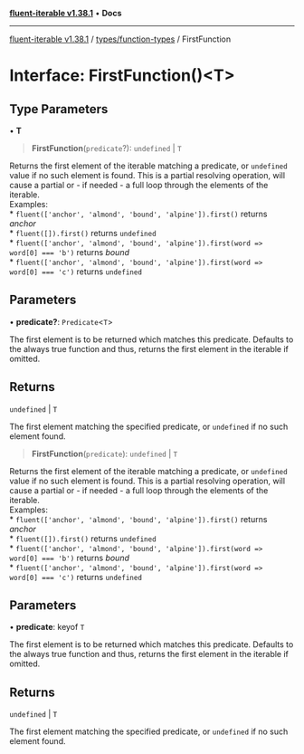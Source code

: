 [**fluent-iterable v1.38.1**](../../../README.md) • **Docs**

***

[fluent-iterable v1.38.1](../../../README.md) / [types/function-types](../README.md) / FirstFunction

# Interface: FirstFunction()\<T\>

## Type Parameters

• **T**

> **FirstFunction**(`predicate`?): `undefined` \| `T`

Returns the first element of the iterable matching a predicate, or `undefined` value if no such element is found. This is a partial resolving operation, will cause a partial or - if needed - a full loop through the elements of the iterable.<br>
  Examples:<br>
    * `fluent(['anchor', 'almond', 'bound', 'alpine']).first()` returns *anchor*<br>
    * `fluent([]).first()` returns `undefined`<br>
    * `fluent(['anchor', 'almond', 'bound', 'alpine']).first(word => word[0] === 'b')` returns *bound*<br>
    * `fluent(['anchor', 'almond', 'bound', 'alpine']).first(word => word[0] === 'c')` returns `undefined`

## Parameters

• **predicate?**: `Predicate`\<`T`\>

The first element is to be returned which matches this predicate. Defaults to the always true function and thus, returns the first element in the iterable if omitted.

## Returns

`undefined` \| `T`

The first element matching the specified predicate, or `undefined` if no such element found.

> **FirstFunction**(`predicate`): `undefined` \| `T`

Returns the first element of the iterable matching a predicate, or `undefined` value if no such element is found. This is a partial resolving operation, will cause a partial or - if needed - a full loop through the elements of the iterable.<br>
  Examples:<br>
    * `fluent(['anchor', 'almond', 'bound', 'alpine']).first()` returns *anchor*<br>
    * `fluent([]).first()` returns `undefined`<br>
    * `fluent(['anchor', 'almond', 'bound', 'alpine']).first(word => word[0] === 'b')` returns *bound*<br>
    * `fluent(['anchor', 'almond', 'bound', 'alpine']).first(word => word[0] === 'c')` returns `undefined`

## Parameters

• **predicate**: keyof `T`

The first element is to be returned which matches this predicate. Defaults to the always true function and thus, returns the first element in the iterable if omitted.

## Returns

`undefined` \| `T`

The first element matching the specified predicate, or `undefined` if no such element found.
